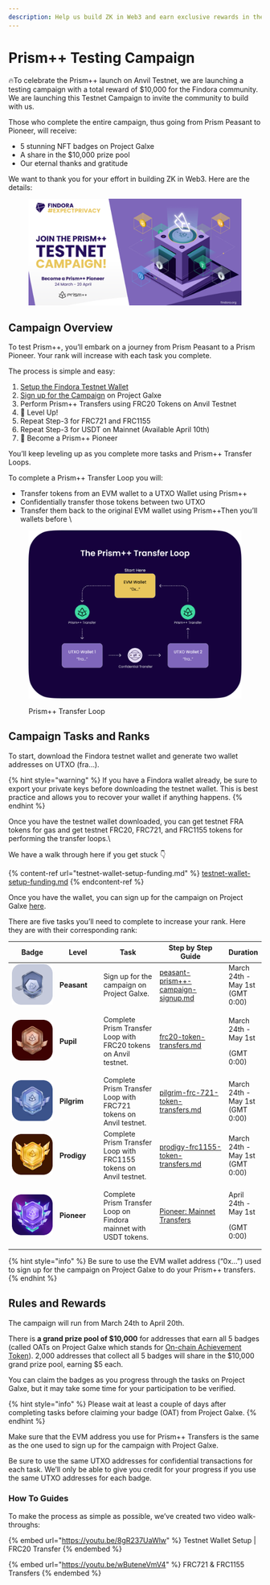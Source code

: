 ```yaml
---
description: Help us build ZK in Web3 and earn exclusive rewards in the process.
---
```


# Prism++ Testing Campaign

🔥To celebrate the Prism++ launch on Anvil Testnet, we are launching a testing campaign with a total reward of $10,000 for the Findora community. We are launching this Testnet Campaign to invite the community to build with us.&#x20;

Those who complete the entire campaign, thus going from Prism Peasant to Pioneer, will receive:&#x20;

* 5 stunning NFT badges on Project Galxe
* A share in the $10,000 prize pool
* Our eternal thanks and gratitude

We want to thank you for your effort in building ZK in Web3. Here are the details:

<figure><img src="../../../../.gitbook/assets/Prism++ Testnet Campaign (2) (1).png" alt=""><figcaption></figcaption></figure>

## Campaign Overview&#x20;

To test Prism++, you’ll embark on a journey from Prism Peasant to a Prism Pioneer. Your rank will increase with each task you complete.&#x20;

The process is simple and easy:&#x20;

1. [Setup the Findora Testnet Wallet](testnet-wallet-setup-funding.md)
2. [Sign up for the Campaign](peasant-prism++-campaign-signup.md) on Project Galxe&#x20;
3. Perform Prism++ Transfers using FRC20 Tokens on Anvil Testnet
4. 🏅 Level Up!
5. Repeat Step-3 for FRC721 and FRC1155
6. Repeat Step-3 for USDT on Mainnet (Available April 10th)
7. 🏅 Become a Prism++ Pioneer

You’ll keep leveling up as you complete more tasks and Prism++ Transfer Loops.&#x20;

To complete a Prism++ Transfer Loop you will:

* Transfer tokens from an EVM wallet to a UTXO Wallet using Prism++
* Confidentially transfer those tokens between two UTXO&#x20;
* Transfer them back to the original EVM wallet using Prism++Then you’ll wallets before \


<figure><img src="../../../../.gitbook/assets/prism++ loop.png" alt=""><figcaption><p>Prism++ Transfer Loop</p></figcaption></figure>

## Campaign Tasks and Ranks

To start, download the Findora testnet wallet and generate two wallet addresses on UTXO (fra…).

{% hint style="warning" %}
If you have a Findora wallet already, be sure to export your private keys before downloading the testnet wallet. This is best practice and allows you to recover your wallet if anything happens.
{% endhint %}

Once you have the testnet wallet downloaded, you can get testnet FRA tokens for gas and get testnet FRC20, FRC721, and FRC1155 tokens for performing the transfer loops.\


We have a walk through here if you get stuck 👇&#x20;

{% content-ref url="testnet-wallet-setup-funding.md" %}
[testnet-wallet-setup-funding.md](testnet-wallet-setup-funding.md)
{% endcontent-ref %}

Once you have the wallet, you can sign up for the campaign on Project Galxe [here](https://galxe.com/Findora/campaign/GCi1YUKd12).

There are five tasks you’ll need to complete to increase your rank. Here they are with their corresponding rank:

<table><thead><tr><th width="148">Badge</th><th width="106">Level</th><th width="156">Task</th><th width="196">Step by Step Guide</th><th>Duration</th></tr></thead><tbody><tr><td><img src="../../../../.gitbook/assets/Level 1.png" alt=""></td><td><strong>Peasant</strong></td><td>Sign up for the campaign on Project Galxe.</td><td><a data-mention href="peasant-prism++-campaign-signup.md">peasant-prism++-campaign-signup.md</a></td><td>March 24th - May 1st  (GMT 0:00)</td></tr><tr><td><img src="../../../../.gitbook/assets/Level 2.png" alt=""></td><td><strong>Pupil</strong></td><td>Complete Prism Transfer Loop with FRC20 tokens on Anvil testnet. </td><td><a data-mention href="frc20-token-transfers.md">frc20-token-transfers.md</a></td><td><p>March 24th - May 1st </p><p> (GMT 0:00)</p></td></tr><tr><td><img src="../../../../.gitbook/assets/Level 3 (1).png" alt=""></td><td><strong>Pilgrim</strong></td><td>Complete Prism Transfer Loop with FRC721 tokens on Anvil testnet. </td><td><a data-mention href="pilgrim-frc-721-token-transfers.md">pilgrim-frc-721-token-transfers.md</a></td><td>March 24th - May 1st  (GMT 0:00)</td></tr><tr><td><img src="../../../../.gitbook/assets/Level 4.png" alt=""></td><td><strong>Prodigy</strong></td><td>Complete Prism Transfer Loop with FRC1155 tokens on Anvil testnet. </td><td><a data-mention href="prodigy-frc1155-token-transfers.md">prodigy-frc1155-token-transfers.md</a></td><td>March 24th - May 1st  (GMT 0:00)</td></tr><tr><td><img src="../../../../.gitbook/assets/Level 5.png" alt=""></td><td><strong>Pioneer</strong></td><td>Complete Prism Transfer Loop on Findora mainnet with USDT tokens. </td><td><a href="pioneer-mainnet-transfers.md">Pioneer: Mainnet Transfers</a></td><td><p>April 24th - May 1st </p><p>(GMT 0:00)</p></td></tr></tbody></table>

{% hint style="info" %}
Be sure to use the EVM wallet address (“0x…”) used to sign up for the campaign on Project Galxe to do your Prism++ transfers.
{% endhint %}

## Rules and Rewards

The campaign will run from March 24th to April 20th.&#x20;

There is **a grand prize pool of $10,000** for addresses that earn all 5 badges (called OATs on Project Galxe which stands for [On-chain Achievement Token](https://medium.com/galxe-news/introducing-galaxy-oat-on-chain-achievement-token-7e89779242b4)). 2,000 addresses that collect all 5 badges will share in the $10,000 grand prize pool, earning $5 each.

You can claim the badges as you progress through the tasks on Project Galxe, but it may take some time for your participation to be verified.&#x20;

{% hint style="info" %}
Please wait at least a couple of days after completing tasks before claiming your badge (OAT) from Project Galxe.
{% endhint %}

Make sure that the EVM address you use for Prism++ Transfers is the same as the one used to sign up for the campaign with Project Galxe.

Be sure to use the same UTXO addresses for confidential transactions for each task. We’ll only be able to give you credit for your progress if you use the same UTXO addresses for each badge.

### How To Guides

To make the process as simple as possible, we’ve created two video walk-throughs:

{% embed url="https://youtu.be/8gR237UaWlw" %}
Testnet Wallet Setup | FRC20 Transfer
{% endembed %}

{% embed url="https://youtu.be/wButeneVmV4" %}
FRC721 & FRC1155 Transfers
{% endembed %}

